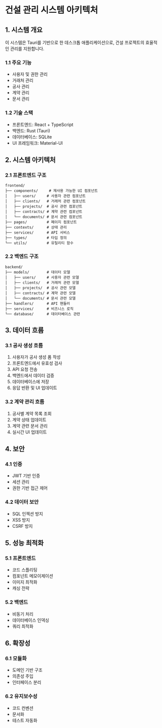 # 건설 관리 시스템 아키텍처

## 1. 시스템 개요

이 시스템은 Tauri를 기반으로 한 데스크톱 애플리케이션으로, 건설 프로젝트의 효율적인 관리를 지원합니다.

### 1.1 주요 기능
- 사용자 및 권한 관리
- 거래처 관리
- 공사 관리
- 계약 관리
- 문서 관리

### 1.2 기술 스택
- 프론트엔드: React + TypeScript
- 백엔드: Rust (Tauri)
- 데이터베이스: SQLite
- UI 프레임워크: Material-UI

## 2. 시스템 아키텍처

### 2.1 프론트엔드 구조
```
frontend/
├── components/     # 재사용 가능한 UI 컴포넌트
│   ├── users/     # 사용자 관련 컴포넌트
│   ├── clients/   # 거래처 관련 컴포넌트
│   ├── projects/  # 공사 관련 컴포넌트
│   ├── contracts/ # 계약 관련 컴포넌트
│   └── documents/ # 문서 관련 컴포넌트
├── pages/         # 페이지 컴포넌트
├── contexts/      # 상태 관리
├── services/      # API 서비스
├── types/         # 타입 정의
└── utils/         # 유틸리티 함수
```

### 2.2 백엔드 구조
```
backend/
├── models/        # 데이터 모델
│   ├── users/     # 사용자 관련 모델
│   ├── clients/   # 거래처 관련 모델
│   ├── projects/  # 공사 관련 모델
│   ├── contracts/ # 계약 관련 모델
│   └── documents/ # 문서 관련 모델
├── handlers/      # API 핸들러
├── services/      # 비즈니스 로직
└── database/      # 데이터베이스 관련
```

## 3. 데이터 흐름

### 3.1 공사 생성 흐름
1. 사용자가 공사 생성 폼 작성
2. 프론트엔드에서 유효성 검사
3. API 요청 전송
4. 백엔드에서 데이터 검증
5. 데이터베이스에 저장
6. 응답 반환 및 UI 업데이트

### 3.2 계약 관리 흐름
1. 공사별 계약 목록 조회
2. 계약 상태 업데이트
3. 계약 관련 문서 관리
4. 실시간 UI 업데이트

## 4. 보안

### 4.1 인증
- JWT 기반 인증
- 세션 관리
- 권한 기반 접근 제어

### 4.2 데이터 보안
- SQL 인젝션 방지
- XSS 방지
- CSRF 방지

## 5. 성능 최적화

### 5.1 프론트엔드
- 코드 스플리팅
- 컴포넌트 메모이제이션
- 이미지 최적화
- 캐싱 전략

### 5.2 백엔드
- 비동기 처리
- 데이터베이스 인덱싱
- 쿼리 최적화

## 6. 확장성

### 6.1 모듈화
- 도메인 기반 구조
- 의존성 주입
- 인터페이스 분리

### 6.2 유지보수성
- 코드 컨벤션
- 문서화
- 테스트 자동화 